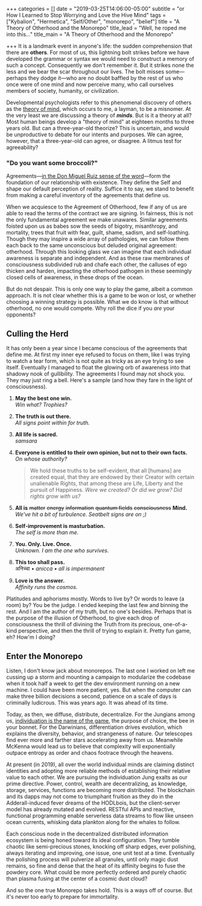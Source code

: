 +++
categories = []
date = "2019-03-25T14:06:00-05:00"
subtitle = "or How I Learned to Stop Worrying and Love the Hive Mind"
tags = ["Kybalion", "Hermetica", "Self/Other", "monorepo", "belief"]
title = "A Theory of Otherhood and the Monorepo"
title_lead = "Well, he roped me into this..."
title_main = "A Theory of Otherhood and the Monorepo"

+++
It is a landmark event in anyone's life: the sudden comprehension that there are **others**. For most of us, this lightning bolt strikes before we have developed the grammar or syntax we would need to construct a memory of such a concept. Consequently we don't remember it. But it strikes none the less and we bear the scar throughout our lives. The bolt misses some—perhaps they dodge it—who are no doubt baffled by the rest of us who once were of one mind and now perceive many, who call ourselves members of society, humanity, or civilization.

Developmental psychologists refer to this phenomenal discovery of others as the [theory of mind](https://www.wikiwand.com/en/Theory_of_mind "Theory of Mind on Wikipedia"), which occurs to me, a layman, to be a misnomer. At the very least we are discussing a theory of **_minds_**. But is it a theory at all? Most human beings develop a "theory of mind" at eighteen months to three years old. But can a three-year-old theorize? This is uncertain, and would be unproductive to debate for our intents and purposes. We can agree, however, that a three-year-old can agree, or disagree. A litmus test for agreeability?

### "Do you want some broccoli?"

Agreements—[in the Don Miguel Ruiz sense of the word](https://www.goodreads.com/book/show/6596.The_Four_Agreements "Ruiz' Four Agreements on GoodReads")—form the foundation of our relationship with existence. They define the Self and shape our default perception of reality. Suffice it to say, we stand to benefit from making a careful inventory of the agreements that define us.

When we acquiesce to the Agreement of Otherhood, few if any of us are able to read the terms of the contract we are signing. In fairness, this is not the only fundamental agreement we make unawares. Similar agreements foisted upon us as babes sow the seeds of bigotry, misanthropy, and mortality, trees that fruit with fear, guilt, shame, sadism, and self-loathing. Though they may inspire a wide array of pathologies, we can follow them each back to the same unconscious but deluded original agreement: otherhood. Through this looking glass we can imagine that each individual awareness is separate and independent. And as these raw membranes of consciousness subdivided rub and chafe each other, the calluses of ego thicken and harden, impacting the otherhood pathogen in these seemingly closed cells of awareness, in these drops of the ocean.

But do not despair. This is only one way to play the game, albeit a common approach. It is not clear whether this is a game to be won or lost, or whether choosing a winning strategy is possible. What we do know is that without otherhood, no one would compete. Why roll the dice if you _are_ your opponents?

## Culling the Herd

It has only been a year since I became conscious of the agreements that define me. At first my inner eye refused to focus on them, like I was trying to watch a tear form, which is not quite as tricky as an eye trying to see itself. Eventually I managed to float the glowing orb of awareness into that shadowy nook of gullibility. The agreements I found may not shock you. They may just ring a bell. Here's a sample (and how they fare in the light of consciousness).

1. **May the best one win.**  
   _Win what? Trophies?_
2. **The truth is out there.**  
   _All signs point within for truth._
3. **All life is sacred.**  
   _samsara_
4. **Everyone is entitled to their own opinion, but not to their own facts.**  
   _On whose authority?_

   > We hold these truths to be self-evident, that all \[humans\] are created equal, that they are endowed by their Creator with certain unalienable Rights, that among these are Life, Liberty and the pursuit of Happiness.
   _Were we created? Or did we grow? Did rights grow with us?_
   
5. **All is** ~~matter~~ ~~energy~~ ~~information~~ ~~quantum fields~~ ~~consciousness~~ **Mind.**  
   _We've hit a bit of turbulence. Seatbelt signs are on ;)_
6. **Self-improvement is masturbation.**  
   _The self is more than me._
7. **You. Only. Live. Once.**  
   _Unknown. I am the one who survives._
8. **This too shall pass.**  
   अनिच्चा • _anicca • all is impermanent_
9. **Love is the answer.**  
   _Affinity runs the cosmos._

Platitudes and aphorisms mostly. Words to live by? Or words to leave (a room) by? You be the judge. I ended keeping the last few and binning the rest. And I am the author of my truth, but no one's besides. Perhaps that is the purpose of the illusion of Otherhood, to give each drop of consciousness the thrill of divining the Truth from its precious, one-of-a-kind perspective, and then the thrill of trying to explain it. Pretty fun game, eh? How'm I doing?

## Enter the Monorepo

Listen, I don't know jack about monorepos. The last one I worked on left me cussing up a storm and mounting a campaign to modularize the codebase when it took half a week to get the dev environment running on a new machine. I could have been more patient, yes. But when the computer can make three billion decisions a second, patience on a scale of days is criminally ludicrous. This was years ago. It was ahead of its time.

Today, as then, we diffuse, distribute, decentralize. For the Jungians among us, [individuation is the name of the game](https://appliedjung.com/individuation-project/), the purpose of choice, the bee in your bonnet. For the Darwinians, differentiation drives evolution, which explains the diversity, behavior, and strangeness of nature. Our telescopes find ever more and farther stars accelerating away from us. Meanwhile McKenna would lead us to believe that complexity will exponentially outpace entropy as order and chaos footrace through the heavens.

At present (in 2019), all over the world individual minds are claiming distinct identities and adopting more reliable methods of establishing their relative value to each other. We are pursuing the individuation Jung exalts as our prime directive. Power, control, wealth are decentralizing, as knowledge, storage, services, functions are becoming more distributed. The blockchain and its dapps may not come to triumphant fruition as they do in the Adderall-induced fever dreams of the HODLbois, but the client-server model has already mutated and evolved. RESTful APIs and reactive, functional programming enable serverless data streams to flow like unseen ocean currents, whisking data plankton along for the whales to follow.

Each conscious node in the decentralized distributed information ecosystem  is being honed toward its ideal configuration. They tumble chaotic like semi-precious stones, knocking off sharp edges, ever polishing, always iterating and improving, one issue, one unit test at a time. Eventually the polishing process will pulverize all granules, until only magic dust remains, so fine and dense that the heat of its affinity begins to fuse the powdery core. What could be more perfectly ordered and purely chaotic than plasma fusing at the center of a cosmic dust cloud?

And so the one true Monorepo takes hold. This is a ways off of course. But it's never too early to prepare for immortality.